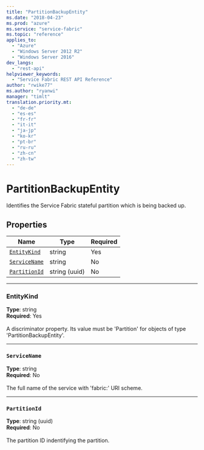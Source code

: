 ```yaml
---
title: "PartitionBackupEntity"
ms.date: "2018-04-23"
ms.prod: "azure"
ms.service: "service-fabric"
ms.topic: "reference"
applies_to: 
  - "Azure"
  - "Windows Server 2012 R2"
  - "Windows Server 2016"
dev_langs: 
  - "rest-api"
helpviewer_keywords: 
  - "Service Fabric REST API Reference"
author: "rwike77"
ms.author: "ryanwi"
manager: "timlt"
translation.priority.mt: 
  - "de-de"
  - "es-es"
  - "fr-fr"
  - "it-it"
  - "ja-jp"
  - "ko-kr"
  - "pt-br"
  - "ru-ru"
  - "zh-cn"
  - "zh-tw"
---
```

# PartitionBackupEntity

Identifies the Service Fabric stateful partition which is being backed up.

## Properties
| Name | Type | Required |
| --- | --- | --- |
| [`EntityKind`](#entitykind) | string | Yes |
| [`ServiceName`](#servicename) | string | No |
| [`PartitionId`](#partitionid) | string (uuid) | No |

____
### EntityKind
__Type__: string <br/>
__Required__: Yes <br/>
<br/>
A discriminator property. Its value must be 'Partition' for objects of type 'PartitionBackupEntity'.

____
### `ServiceName`
__Type__: string <br/>
__Required__: No<br/>
<br/>
The full name of the service with 'fabric:' URI scheme.

____
### `PartitionId`
__Type__: string (uuid) <br/>
__Required__: No<br/>
<br/>
The partition ID indentifying the partition.
